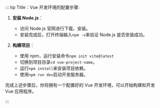 <PageHeader content="如何配置 Vue 开发环境？" />

::: tip Title：Vue 开发环境的配置步骤:

1. **安装 Node.js**：

   - 访问 Node.js 官网进行下载、安装。
   - 安装完成后，打开终端输入`npm -v`来验证 Node.js 是否安装成功。

2. **构建项目**：

   - 使用 npm，运行安装命令`npm init vite@latest`
   - 切换到项目目录`cd vue-project-name`。
   - 运行`npm install`来安装项目依赖。
   - 使用`npm run dev`启动开发服务器。

完成上述步骤后，你将拥有一个配置好的 Vue 开发环境，可以开始构建和开发 Vue 应用程序。

:::

